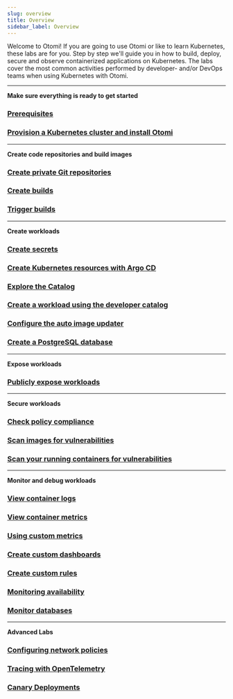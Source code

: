 ```yaml
---
slug: overview
title: Overview
sidebar_label: Overview
---
```


Welcome to Otomi! If you are going to use Otomi or like to learn Kubernetes, these labs are for you. Step by step we'll guide you in how to build, deploy, secure and observe containerized applications on Kubernetes. The labs cover the most common activities performed by developer- and/or DevOps teams when using Kubernetes with Otomi.

---

**Make sure everything is ready to get started**

### [Prerequisites](lab-1.md)

### [Provision a Kubernetes cluster and install Otomi](get-started/installation/overview.md)

---

**Create code repositories and build images**

### [Create private Git repositories](lab-3.md)

### [Create builds](lab-6.md)

### [Trigger builds](lab-26.md)

---

**Create workloads**

### [Create secrets](lab-8.md)

### [Create Kubernetes resources with Argo CD](lab-10.md)

### [Explore the Catalog](lab-29.md)

### [Create a workload using the developer catalog](lab-13.md)

### [Configure the auto image updater](lab-11.md)

### [Create a PostgreSQL database](lab-24.md)

---

**Expose workloads**

### [Publicly expose workloads](lab-18.md)

---

**Secure workloads**

### [Check policy compliance](lab-15.md)

### [Scan images for vulnerabilities](lab-7.md)

### [Scan your running containers for vulnerabilities](lab-17.md)

---

**Monitor and debug workloads**

### [View container logs](lab-20.md)

### [View container metrics](lab-21.md)

### [Using custom metrics](lab-22.md)

### [Create custom dashboards](lab-30.md)

### [Create custom rules](lab-31.md)

### [Monitoring availability](lab-23.md)

### [Monitor databases](lab-25.md)

---

**Advanced Labs**

### [Configuring network policies](lab-19.md)

### [Tracing with OpenTelemetry](lab-27.md)

### [Canary Deployments](lab-28.md)
